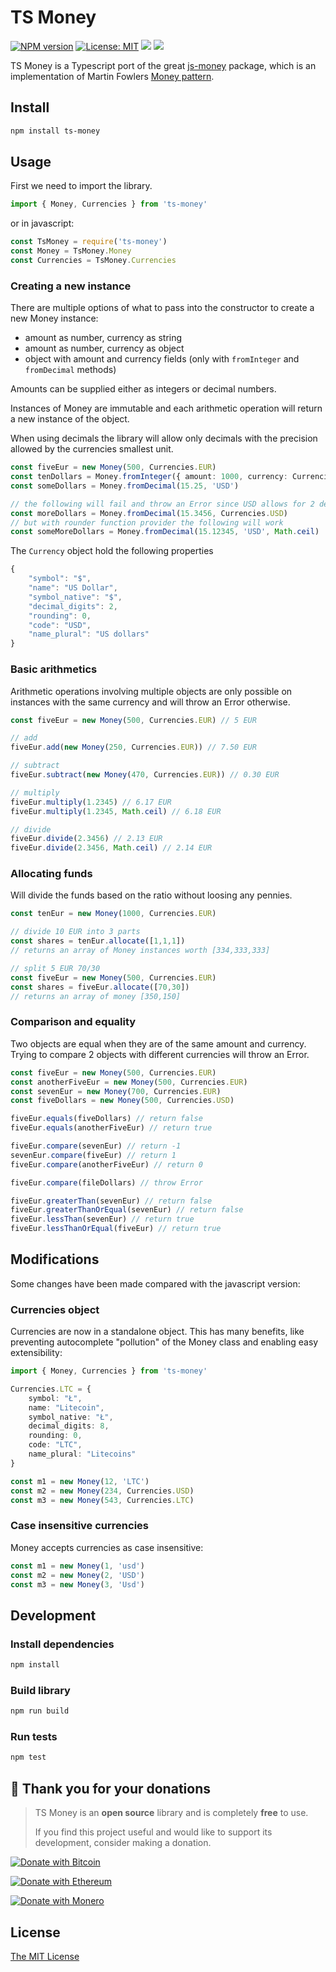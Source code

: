 # TS Money

[![NPM version](https://img.shields.io/npm/v/ts-money.svg)](https://www.npmjs.com/package/ts-money)
[![License: MIT](https://img.shields.io/badge/License-MIT-green.svg)](https://opensource.org/licenses/MIT)
[![](https://img.shields.io/npm/dm/ts-money.svg?style=flat-square)](https://www.npmjs.com/package/ts-money)
[![](https://img.shields.io/npm/dt/ts-money.svg?style=flat-square)](https://www.npmjs.com/package/ts-money)


TS Money is a Typescript port of the great [js-money](https://www.npmjs.com/package/js-money) package, which is an implementation of Martin Fowlers [Money pattern](http://martinfowler.com/eaaCatalog/money.html). 

## Install

```sh
npm install ts-money
```


## Usage

First we need to import the library.

```typescript
import { Money, Currencies } from 'ts-money'
```

or in javascript:

```javascript
const TsMoney = require('ts-money')
const Money = TsMoney.Money
const Currencies = TsMoney.Currencies
```

### Creating a new instance

There are multiple options of what to pass into the constructor to create a new Money instance:
* amount as number, currency as string
* amount as number, currency as object
* object with amount and currency fields (only with `fromInteger` and `fromDecimal` methods)

Amounts can be supplied either as integers or decimal numbers.

Instances of Money are immutable and each arithmetic operation will return a new instance of the object.

When using decimals the library will allow only decimals with the precision allowed by the currencies smallest unit.

```typescript
const fiveEur = new Money(500, Currencies.EUR)
const tenDollars = Money.fromInteger({ amount: 1000, currency: Currencies.USD })
const someDollars = Money.fromDecimal(15.25, 'USD')

// the following will fail and throw an Error since USD allows for 2 decimals
const moreDollars = Money.fromDecimal(15.3456, Currencies.USD)
// but with rounder function provider the following will work
const someMoreDollars = Money.fromDecimal(15.12345, 'USD', Math.ceil)
```

The `Currency` object hold the following properties

```typescript
{
    "symbol": "$",
    "name": "US Dollar",
    "symbol_native": "$",
    "decimal_digits": 2,
    "rounding": 0,
    "code": "USD",
    "name_plural": "US dollars"
}
```

### Basic arithmetics

Arithmetic operations involving multiple objects are only possible on instances with the same currency and will throw an Error otherwise.

```typescript
const fiveEur = new Money(500, Currencies.EUR) // 5 EUR

// add
fiveEur.add(new Money(250, Currencies.EUR)) // 7.50 EUR

// subtract 
fiveEur.subtract(new Money(470, Currencies.EUR)) // 0.30 EUR

// multiply
fiveEur.multiply(1.2345) // 6.17 EUR
fiveEur.multiply(1.2345, Math.ceil) // 6.18 EUR

// divide 
fiveEur.divide(2.3456) // 2.13 EUR
fiveEur.divide(2.3456, Math.ceil) // 2.14 EUR
```

### Allocating funds

Will divide the funds based on the ratio without loosing any pennies. 

```typescript
const tenEur = new Money(1000, Currencies.EUR)

// divide 10 EUR into 3 parts
const shares = tenEur.allocate([1,1,1]) 
// returns an array of Money instances worth [334,333,333]

// split 5 EUR 70/30
const fiveEur = new Money(500, Currencies.EUR)
const shares = fiveEur.allocate([70,30])
// returns an array of money [350,150]

```

### Comparison and equality

Two objects are equal when they are of the same amount and currency.
Trying to compare 2 objects with different currencies will throw an Error.

```typescript
const fiveEur = new Money(500, Currencies.EUR)
const anotherFiveEur = new Money(500, Currencies.EUR)
const sevenEur = new Money(700, Currencies.EUR)
const fiveDollars = new Money(500, Currencies.USD)

fiveEur.equals(fiveDollars) // return false
fiveEur.equals(anotherFiveEur) // return true

fiveEur.compare(sevenEur) // return -1
sevenEur.compare(fiveEur) // return 1
fiveEur.compare(anotherFiveEur) // return 0

fiveEur.compare(fileDollars) // throw Error

fiveEur.greaterThan(sevenEur) // return false
fiveEur.greaterThanOrEqual(sevenEur) // return false
fiveEur.lessThan(sevenEur) // return true
fiveEur.lessThanOrEqual(fiveEur) // return true
```


## Modifications

Some changes have been made compared with the javascript version:

### Currencies object

Currencies are now in a standalone object. This has many benefits, like preventing autocomplete "pollution" of the Money class and enabling easy extensibility:

```typescript
import { Money, Currencies } from 'ts-money'

Currencies.LTC = {
    symbol: "Ł",
    name: "Litecoin",
    symbol_native: "Ł",
    decimal_digits: 8,
    rounding: 0,
    code: "LTC",
    name_plural: "Litecoins"    
}

const m1 = new Money(12, 'LTC')
const m2 = new Money(234, Currencies.USD)
const m3 = new Money(543, Currencies.LTC)

```

### Case insensitive currencies

Money accepts currencies as case insensitive:

```typescript
const m1 = new Money(1, 'usd')
const m2 = new Money(2, 'USD')
const m3 = new Money(3, 'Usd')
```

## Development

### Install dependencies

```sh
npm install
```

### Build library

```sh
npm run build
```

### Run tests

```sh
npm test
```

## 🎁 Thank you for your donations 

> TS Money is an **open source** library and is completely **free** to use. 
> 
> If you find this project useful and would like to support its development, consider making a donation. 


[![Donate with Bitcoin](https://en.cryptobadges.io/badge/big/1A71NTVtocr1WG6qFuQjhbVsEwXC7pKB5R)](https://en.cryptobadges.io/donate/1A71NTVtocr1WG6qFuQjhbVsEwXC7pKB5R)

[![Donate with Ethereum](https://en.cryptobadges.io/badge/big/0x5cE72fB54733a15640AD23f8c8c296AadEeC53Cb)](https://en.cryptobadges.io/donate/0x5cE72fB54733a15640AD23f8c8c296AadEeC53Cb)

[![Donate with Monero](https://en.cryptobadges.io/badge/big/4AzAgF56m5ihvDR5ctPVUE1RH78JEMsBHc63yYokHXbYGUCWsxphsmsgKzUkoQKmk7Tv6CSr3MosZ1wTR1wfHGt2187nHgj)](https://en.cryptobadges.io/donate/4AzAgF56m5ihvDR5ctPVUE1RH78JEMsBHc63yYokHXbYGUCWsxphsmsgKzUkoQKmk7Tv6CSr3MosZ1wTR1wfHGt2187nHgj)



## License

[The MIT License](http://opensource.org/licenses/MIT)

